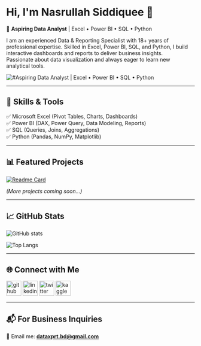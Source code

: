 # Hi, I'm Nasrullah Siddiquee 👋  

🚀 **Aspiring Data Analyst** | Excel • Power BI • SQL • Python  

I am an experienced Data & Reporting Specialist with 18+ years of professional expertise. Skilled in Excel, Power BI, SQL, and Python, I build interactive dashboards and reports to deliver business insights.  
Passionate about data visualization and always eager to learn new analytical tools.

![#Aspiring Data Analyst | Excel • Power BI • SQL • Python](https://pbs.twimg.com/profile_banners/575368997/1759344556/600x200)


---

## 🔧 Skills & Tools
✅ Microsoft Excel (Pivot Tables, Charts, Dashboards)  
✅ Power BI (DAX, Power Query, Data Modeling, Reports)  
✅ SQL (Queries, Joins, Aggregations)  
✅ Python (Pandas, NumPy, Matplotlib)  

---

## 📊 Featured Projects
[![Readme Card](https://github-readme-stats.vercel.app/api/pin/?username=dataxprtbd&repo=Excel-Sales-Dashboard)](https://github.com/dataxprtbd/Excel-Sales-Dashboard)

*(More projects coming soon…)*  

---

## 📈 GitHub Stats
![GitHub stats](https://github-readme-stats.vercel.app/api?username=dataxprtbd&show_icons=true&theme=radical)  

![Top Langs](https://github-readme-stats.vercel.app/api/top-langs/?username=dataxprtbd&layout=compact)  

---

## 🌐 Connect with Me
[<img src='https://cdn.jsdelivr.net/npm/simple-icons@3.0.1/icons/github.svg' alt='github' height='40'>](https://github.com/dataxprtbd)  [<img src='https://cdn.jsdelivr.net/npm/simple-icons@3.0.1/icons/linkedin.svg' alt='linkedin' height='40'>](https://www.linkedin.com/in/dataxprtbd/)  [<img src='https://cdn.jsdelivr.net/npm/simple-icons@3.0.1/icons/twitter.svg' alt='twitter' height='40'>](https://twitter.com/dataxprtbd)  [<img src='https://cdn.jsdelivr.net/npm/simple-icons@3.0.1/icons/kaggle.svg' alt='kaggle' height='40'>](https://www.kaggle.com/dataxprtbd)  


---

## 📬 For Business Inquiries
📩 Email me: **dataxprt.bd@gmail.com**  
